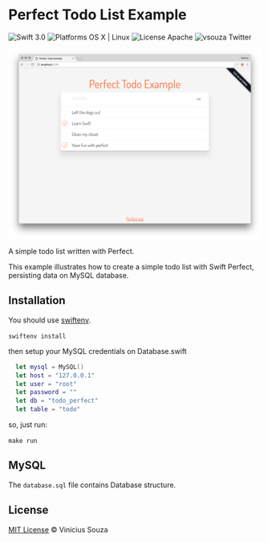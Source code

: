 # Perfect Todo List Example

<img src="https://img.shields.io/badge/Swift-3.0-orange.svg?style=flat" alt="Swift 3.0">
<img src="https://img.shields.io/badge/Platforms-OS%20X%20%7C%20Linux%20-lightgray.svg?style=flat" alt="Platforms OS X | Linux">
<img src="https://img.shields.io/badge/License-Apache-lightgrey.svg?style=flat" alt="License Apache">
<img src="https://img.shields.io/badge/Twitter-@PerfectlySoft-blue.svg?style=flat" alt="vsouza Twitter">

![](screenshot.png)

A simple todo list written with Perfect.

This example illustrates how to create a simple todo list with Swift Perfect, persisting data on MySQL database.

## Installation

You should use [swiftenv](https://github.com/kylef/swiftenv).

`swiftenv install`

then setup your MySQL credentials on Database.swift

```swift
  let mysql = MySQL()
  let host = "127.0.0.1"
  let user = "root"
  let password = ""
  let db = "todo_perfect"
  let table = "todo"
```

so, just run:

`make run`

## MySQL

The `database.sql` file contains Database structure.

## License

[MIT License](http://vsouza.mit-license.org/) © Vinicius Souza
